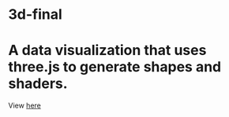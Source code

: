 # 3d-final
# A data visualization that uses three.js to generate shapes and shaders.
View [here](https://s3.amazonaws.com/water-dataviz.com/index.html)
